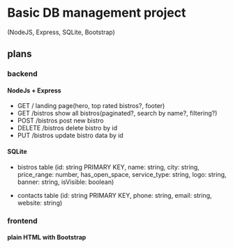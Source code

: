 # Basic DB management project
(NodeJS, Express, SQLite, Bootstrap)

## plans

### backend

#### NodeJs + Express

- GET       /           landing page(hero, top rated bistros?, footer)
- GET       /bistros    show all bistros(paginated?, search by name?, filtering?)
- POST      /bistros    post new bistro
- DELETE    /bistros    delete bistro by id
- PUT       /bistros    update bistro data by id

#### SQLite

- bistros table (id: string PRIMARY KEY, name: string, city: string, price_range: number, has_open_space, service_type: string, logo: string, banner: string, isVisible: boolean)

- contacts table (id: string PRIMARY KEY, phone: string, email: string, website: string)

### frontend

#### plain HTML with Bootstrap